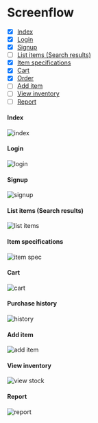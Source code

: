 # Screenflow

- [x] [Index](#index)
- [x] [Login](#login)
- [x] [Signup](#signup)
- [ ] [List items (Search results)](#list-items-search-results)
- [x] [Item specifications](#item-specifications)
- [x] [Cart](#cart)
- [x] [Order](#purchase-history)
- [ ] [Add item](#add-item)
- [ ] [View inventory](#view-inventory)
- [ ] [Report](#report)

#### Index
![index](https://github.com/bill0871/eMart/blob/master/wireframe/Index.png)

#### Login
![login](https://github.com/bill0871/eMart/blob/master/wireframe/login.png)

#### Signup
![signup](https://github.com/bill0871/eMart/blob/master/wireframe/signup.png)

#### List items (Search results)
![list items](https://github.com/bill0871/eMart/blob/master/wireframe/list_items.png)

#### Item specifications
![item spec](https://github.com/bill0871/eMart/blob/master/wireframe/item_spec.png)

#### Cart
![cart](https://github.com/bill0871/eMart/blob/master/wireframe/Cart.png)

#### Purchase history
![history](https://github.com/bill0871/eMart/blob/master/wireframe/purchase_history.png)

#### Add item
![add item](https://github.com/bill0871/eMart/blob/master/wireframe/add_item.png)

#### View inventory
![view stock](https://github.com/bill0871/eMart/blob/master/wireframe/view_inventory.png)

#### Report
![report](https://github.com/bill0871/eMart/blob/master/wireframe/report.png)
